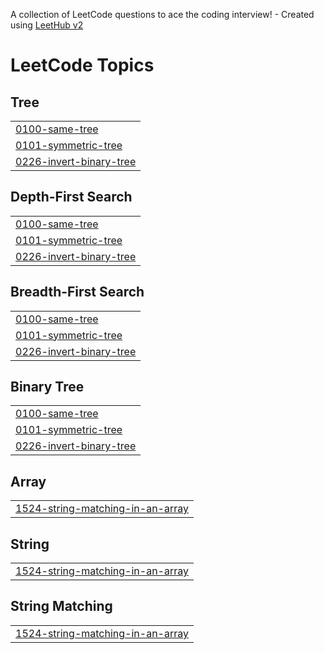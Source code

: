 A collection of LeetCode questions to ace the coding interview! - Created using [LeetHub v2](https://github.com/arunbhardwaj/LeetHub-2.0)
<!---LeetCode Topics Start-->
# LeetCode Topics
## Tree
|  |
| ------- |
| [0100-same-tree](https://github.com/Tharun-selladurai/leetcode_problem/tree/master/0100-same-tree) |
| [0101-symmetric-tree](https://github.com/Tharun-selladurai/leetcode_problem/tree/master/0101-symmetric-tree) |
| [0226-invert-binary-tree](https://github.com/Tharun-selladurai/leetcode_problem/tree/master/0226-invert-binary-tree) |
## Depth-First Search
|  |
| ------- |
| [0100-same-tree](https://github.com/Tharun-selladurai/leetcode_problem/tree/master/0100-same-tree) |
| [0101-symmetric-tree](https://github.com/Tharun-selladurai/leetcode_problem/tree/master/0101-symmetric-tree) |
| [0226-invert-binary-tree](https://github.com/Tharun-selladurai/leetcode_problem/tree/master/0226-invert-binary-tree) |
## Breadth-First Search
|  |
| ------- |
| [0100-same-tree](https://github.com/Tharun-selladurai/leetcode_problem/tree/master/0100-same-tree) |
| [0101-symmetric-tree](https://github.com/Tharun-selladurai/leetcode_problem/tree/master/0101-symmetric-tree) |
| [0226-invert-binary-tree](https://github.com/Tharun-selladurai/leetcode_problem/tree/master/0226-invert-binary-tree) |
## Binary Tree
|  |
| ------- |
| [0100-same-tree](https://github.com/Tharun-selladurai/leetcode_problem/tree/master/0100-same-tree) |
| [0101-symmetric-tree](https://github.com/Tharun-selladurai/leetcode_problem/tree/master/0101-symmetric-tree) |
| [0226-invert-binary-tree](https://github.com/Tharun-selladurai/leetcode_problem/tree/master/0226-invert-binary-tree) |
## Array
|  |
| ------- |
| [1524-string-matching-in-an-array](https://github.com/Tharun-selladurai/leetcode_problem/tree/master/1524-string-matching-in-an-array) |
## String
|  |
| ------- |
| [1524-string-matching-in-an-array](https://github.com/Tharun-selladurai/leetcode_problem/tree/master/1524-string-matching-in-an-array) |
## String Matching
|  |
| ------- |
| [1524-string-matching-in-an-array](https://github.com/Tharun-selladurai/leetcode_problem/tree/master/1524-string-matching-in-an-array) |
<!---LeetCode Topics End-->